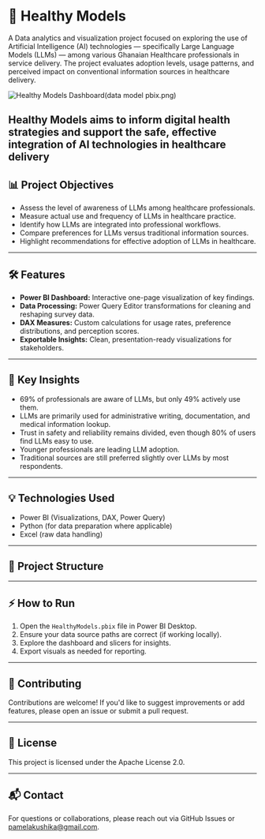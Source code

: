 # 🚀 **Healthy Models** 

A Data analytics and visualization project focused on exploring the use of Artificial Intelligence (AI) technologies — specifically Large Language Models (LLMs) — among various Ghanaian Healthcare professionals in service delivery. The project evaluates adoption levels, usage patterns, and perceived impact on conventional information sources in healthcare delivery.

![Healthy Models Dashboard](chatbot.png)(data model pbix.png)

Healthy Models aims to inform digital health strategies and support the safe, effective integration of AI technologies in healthcare delivery 
---

## 📊 Project Objectives

- Assess the level of awareness of LLMs among healthcare professionals.
- Measure actual use and frequency of LLMs in healthcare practice.
- Identify how LLMs are integrated into professional workflows.
- Compare preferences for LLMs versus traditional information sources.
- Highlight recommendations for effective adoption of LLMs in healthcare.

---

## 🛠️ Features

- **Power BI Dashboard:** Interactive one-page visualization of key findings.
- **Data Processing:** Power Query Editor transformations for cleaning and reshaping survey data.
- **DAX Measures:** Custom calculations for usage rates, preference distributions, and perception scores.
- **Exportable Insights:** Clean, presentation-ready visualizations for stakeholders.

---

## 📝 Key Insights

- 69% of professionals are aware of LLMs, but only 49% actively use them.
- LLMs are primarily used for administrative writing, documentation, and medical information lookup.
- Trust in safety and reliability remains divided, even though 80% of users find LLMs easy to use.
- Younger professionals are leading LLM adoption.
- Traditional sources are still preferred slightly over LLMs by most respondents.

---

## 💡 Technologies Used

- Power BI (Visualizations, DAX, Power Query)
- Python (for data preparation where applicable)
- Excel (raw data handling)

---

## 📁 Project Structure


---

## ⚡ How to Run

1. Open the `HealthyModels.pbix` file in Power BI Desktop.
2. Ensure your data source paths are correct (if working locally).
3. Explore the dashboard and slicers for insights.
4. Export visuals as needed for reporting.

---

## 🤝 Contributing

Contributions are welcome! If you'd like to suggest improvements or add features, please open an issue or submit a pull request.

---

## 📌 License

This project is licensed under the Apache License 2.0.

---

## 📬 Contact

For questions or collaborations, please reach out via GitHub Issues or [pamelakushika@gmail.com](mailto:pamelakushika@gmail.com).
